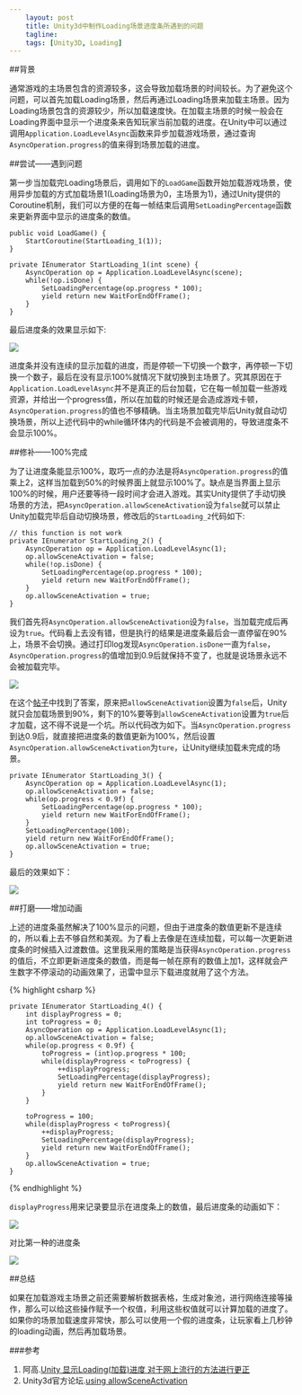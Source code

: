 ```yaml
---
    layout: post
    title: Unity3d中制作Loading场景进度条所遇到的问题
    tagline: 
    tags: [Unity3D, Loading]
---
```


##背景

通常游戏的主场景包含的资源较多，这会导致加载场景的时间较长。为了避免这个问题，可以首先加载Loading场景，然后再通过Loading场景来加载主场景。因为Loading场景包含的资源较少，所以加载速度快。在加载主场景的时候一般会在Loading界面中显示一个进度条来告知玩家当前加载的进度。在Unity中可以通过调用`Application.LoadLevelAsync`函数来异步加载游戏场景，通过查询`AsyncOperation.progress`的值来得到场景加载的进度。

##尝试——遇到问题

第一步当加载完Loading场景后，调用如下的`LoadGame`函数开始加载游戏场景，使用异步加载的方式加载场景1(Loading场景为0，主场景为1)，通过Unity提供的Coroutine机制，我们可以方便的在每一帧结束后调用`SetLoadingPercentage`函数来更新界面中显示的进度条的数值。

~~~
public void LoadGame() {
    StartCoroutine(StartLoading_1(1));
}

private IEnumerator StartLoading_1(int scene) {
    AsyncOperation op = Application.LoadLevelAsync(scene);
    while(!op.isDone) {            
        SetLoadingPercentage(op.progress * 100);
        yield return new WaitForEndOfFrame();
    }        
}
~~~

最后进度条的效果显示如下:

![](http://i.imgur.com/kesstj7.gif)

进度条并没有连续的显示加载的进度，而是停顿一下切换一个数字，再停顿一下切换一个数子，最后在没有显示100%就情况下就切换到主场景了。究其原因在于`Application.LoadLevelAsync`并不是真正的后台加载，它在每一帧加载一些游戏资源，并给出一个progress值，所以在加载的时候还是会造成游戏卡顿，`AsyncOperation.progress`的值也不够精确。当主场景加载完毕后Unity就自动切换场景，所以上述代码中的while循环体内的代码是不会被调用的，导致进度条不会显示100%。

##修补——100%完成

为了让进度条能显示100%，取巧一点的办法是将`AsyncOperation.progress`的值乘上2，这样当加载到50%的时候界面上就显示100%了。缺点是当界面上显示100%的时候，用户还要等待一段时间才会进入游戏。其实Unity提供了手动切换场景的方法，把`AsyncOperation.allowSceneActivation`设为`false`就可以禁止Unity加载完毕后自动切换场景，修改后的`StartLoading_2`代码如下:

~~~
// this function is not work
private IEnumerator StartLoading_2() {
    AsyncOperation op = Application.LoadLevelAsync(1);
    op.allowSceneActivation = false;
    while(!op.isDone) {
        SetLoadingPercentage(op.progress * 100);
        yield return new WaitForEndOfFrame();
    }
    op.allowSceneActivation = true;   
}
~~~

我们首先将`AsyncOperation.allowSceneActivation`设为`false`，当加载完成后再设为`true`。代码看上去没有错，但是执行的结果是进度条最后会一直停留在90%上，场景不会切换。通过打印log发现`AsyncOperation.isDone`一直为`false`，`AsyncOperation.progress`的值增加到0.9后就保持不变了，也就是说场景永远不会被加载完毕。

![](http://i.imgur.com/d44E3Yt.gif)


在这个[帖子](http://forum.unity3d.com/threads/using-allowsceneactivation.166106/#post-1146076)中找到了答案，原来把`allowSceneActivation`设置为`false`后，Unity就只会加载场景到90%，剩下的10%要等到`allowSceneActivation`设置为`true`后才加载，这不得不说是一个坑。所以代码改为如下。当`AsyncOperation.progress`到达0.9后，就直接把进度条的数值更新为100%，然后设置`AsyncOperation.allowSceneActivation`为`ture`，让Unity继续加载未完成的场景。

~~~
private IEnumerator StartLoading_3() {
    AsyncOperation op = Application.LoadLevelAsync(1);
    op.allowSceneActivation = false;
    while(op.progress < 0.9f) {
        SetLoadingPercentage(op.progress * 100);
        yield return new WaitForEndOfFrame();
    }
    SetLoadingPercentage(100);
    yield return new WaitForEndOfFrame();
    op.allowSceneActivation = true;   
}
~~~
最后的效果如下：

![](http://i.imgur.com/BircPFa.gif)



##打磨——增加动画

上述的进度条虽然解决了100%显示的问题，但由于进度条的数值更新不是连续的，所以看上去不够自然和美观。为了看上去像是在连续加载，可以每一次更新进度条的时候插入过渡数值。这里我采用的策略是当获得`AsyncOperation.progress`的值后，不立即更新进度条的数值，而是每一帧在原有的数值上加1，这样就会产生数字不停滚动的动画效果了，迅雷中显示下载进度就用了这个方法。

{% highlight csharp %}
~~~
private IEnumerator StartLoading_4() {
    int displayProgress = 0;
    int toProgress = 0;
    AsyncOperation op = Application.LoadLevelAsync(1);
    op.allowSceneActivation = false;
    while(op.progress < 0.9f) {
        toProgress = (int)op.progress * 100;
        while(displayProgress < toProgress) {
            ++displayProgress;
            SetLoadingPercentage(displayProgress);
            yield return new WaitForEndOfFrame();
        }
    }

    toProgress = 100;
    while(displayProgress < toProgress){
        ++displayProgress;
        SetLoadingPercentage(displayProgress);
        yield return new WaitForEndOfFrame();
    }
    op.allowSceneActivation = true;
}
~~~
{% endhighlight  %}

`displayProgress`用来记录要显示在进度条上的数值，最后进度条的动画如下：

![](http://i.imgur.com/mAjrMuS.gif)

对比第一种的进度条

![](http://i.imgur.com/kesstj7.gif)


##总结

如果在加载游戏主场景之前还需要解析数据表格，生成对象池，进行网络连接等操作，那么可以给这些操作赋予一个权值，利用这些权值就可以计算加载的进度了。如果你的场景加载速度非常快，那么可以使用一个假的进度条，让玩家看上几秒钟的loading动画，然后再加载场景。

###参考

1. 阿高.[Unity 显示Loading(加载)进度 对于网上流行的方法进行更正](http://blog.csdn.net/fg5823820/article/details/28913163)
2. Unity3d官方论坛.[using allowSceneActivation](http://forum.unity3d.com/threads/using-allowsceneactivation.166106/#post-1146076)







